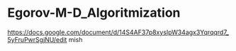 # Egorov-M-D_Algoritmization 
https://docs.google.com/document/d/14S4AF37p8xysIpW34agx3Yqrqqrd7_5yFruPwrSgjNU/edit
mish
